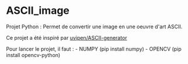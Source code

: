 # ASCII_image
Projet Python : Permet de convertir une image en une oeuvre d'art ASCII.

Ce projet a été inspiré par [uvipen/ASCII-generator](https://github.com/uvipen/ASCII-generator)

Pour lancer le projet, il faut : 
	- NUMPY  (pip install numpy)
	- OPENCV (pip install opencv-python)
